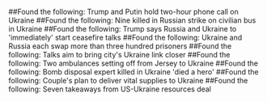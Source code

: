 ##Found the following: Trump and Putin hold two-hour phone call on Ukraine
##Found the following: Nine killed in Russian strike on civilian bus in Ukraine
##Found the following: Trump says Russia and Ukraine to 'immediately' start ceasefire talks
##Found the following: Ukraine and Russia each swap more than three hundred prisoners
##Found the following: Talks aim to bring city's Ukraine link closer
##Found the following: Two ambulances setting off from Jersey to Ukraine
##Found the following: Bomb disposal expert killed in Ukraine 'died a hero'
##Found the following: Couple's plan to deliver vital supplies to Ukraine
##Found the following: Seven takeaways from US-Ukraine resources deal
